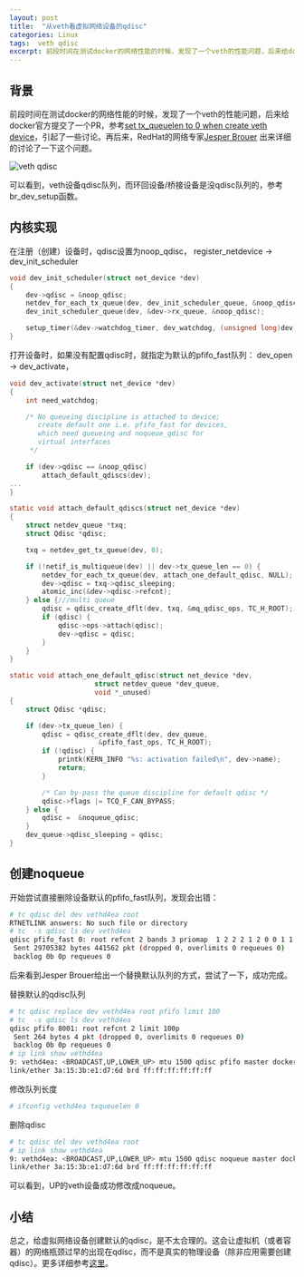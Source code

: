 ```yaml
---
layout: post
title:  "从veth看虚拟网络设备的qdisc"
categories: Linux
tags:  veth qdisc
excerpt: 前段时间在测试docker的网络性能的时候，发现了一个veth的性能问题，后来给docker官方提交了一个PR，引起了一些讨论。
---
```


背景
------
前段时间在测试docker的网络性能的时候，发现了一个veth的性能问题，后来给docker官方提交了一个PR，参考[set tx_queuelen to 0 when create veth device](https://github.com/docker/libcontainer/pull/193)，引起了一些讨论。再后来，RedHat的网络专家[Jesper Brouer](https://github.com/netoptimizer) 出来详细的讨论了一下这个问题。

![veth qdisc](http://images.cnitblog.com/blog/23202/201410/141941365298477.png)

可以看到，veth设备qdisc队列，而环回设备/桥接设备是没qdisc队列的，参考br_dev_setup函数。

内核实现
------
在注册（创建）设备时，qdisc设置为noop_qdisc， 
register_netdevice -> dev_init_scheduler

```c
void dev_init_scheduler(struct net_device *dev)
{
	dev->qdisc = &noop_qdisc;
	netdev_for_each_tx_queue(dev, dev_init_scheduler_queue, &noop_qdisc);
	dev_init_scheduler_queue(dev, &dev->rx_queue, &noop_qdisc);

	setup_timer(&dev->watchdog_timer, dev_watchdog, (unsigned long)dev);
}
```

打开设备时，如果没有配置qdisc时，就指定为默认的pfifo_fast队列：
dev_open -> dev_activate，

```c
void dev_activate(struct net_device *dev)
{
	int need_watchdog;

	/* No queueing discipline is attached to device;
	   create default one i.e. pfifo_fast for devices,
	   which need queueing and noqueue_qdisc for
	   virtual interfaces
	 */

	if (dev->qdisc == &noop_qdisc)
		attach_default_qdiscs(dev);
...
}

static void attach_default_qdiscs(struct net_device *dev)
{
	struct netdev_queue *txq;
	struct Qdisc *qdisc;

	txq = netdev_get_tx_queue(dev, 0);

	if (!netif_is_multiqueue(dev) || dev->tx_queue_len == 0) {
		netdev_for_each_tx_queue(dev, attach_one_default_qdisc, NULL);
		dev->qdisc = txq->qdisc_sleeping;
		atomic_inc(&dev->qdisc->refcnt);
	} else {///multi queue
		qdisc = qdisc_create_dflt(dev, txq, &mq_qdisc_ops, TC_H_ROOT);
		if (qdisc) {
			qdisc->ops->attach(qdisc);
			dev->qdisc = qdisc;
		}
	}
}

static void attach_one_default_qdisc(struct net_device *dev,
				     struct netdev_queue *dev_queue,
				     void *_unused)
{
	struct Qdisc *qdisc;

	if (dev->tx_queue_len) {
		qdisc = qdisc_create_dflt(dev, dev_queue,
					  &pfifo_fast_ops, TC_H_ROOT);
		if (!qdisc) {
			printk(KERN_INFO "%s: activation failed\n", dev->name);
			return;
		}

		/* Can by-pass the queue discipline for default qdisc */
		qdisc->flags |= TCQ_F_CAN_BYPASS;
	} else {
		qdisc =  &noqueue_qdisc;
	}
	dev_queue->qdisc_sleeping = qdisc;
}
```

创建noqueue
------
开始尝试直接删除设备默认的pfifo_fast队列，发现会出错：

```bash
# tc qdisc del dev vethd4ea root
RTNETLINK answers: No such file or directory
# tc  -s qdisc ls dev vethd4ea
qdisc pfifo_fast 0: root refcnt 2 bands 3 priomap  1 2 2 2 1 2 0 0 1 1 1 1 1 1 1 1
 Sent 29705382 bytes 441562 pkt (dropped 0, overlimits 0 requeues 0) 
 backlog 0b 0p requeues 0 
```

后来看到Jesper Brouer给出一个替换默认队列的方式，尝试了一下，成功完成。

替换默认的qdisc队列

```bash
# tc qdisc replace dev vethd4ea root pfifo limit 100
# tc  -s qdisc ls dev vethd4ea                      
qdisc pfifo 8001: root refcnt 2 limit 100p
 Sent 264 bytes 4 pkt (dropped 0, overlimits 0 requeues 0) 
 backlog 0b 0p requeues 0 
# ip link show vethd4ea
9: vethd4ea: <BROADCAST,UP,LOWER_UP> mtu 1500 qdisc pfifo master docker0 state UP mode DEFAULT qlen 1000
link/ether 3a:15:3b:e1:d7:6d brd ff:ff:ff:ff:ff:ff
```

修改队列长度

```bash
# ifconfig vethd4ea txqueuelen 0
```

删除qdisc

```bash
# tc qdisc del dev vethd4ea root                    
# ip link show vethd4ea                
9: vethd4ea: <BROADCAST,UP,LOWER_UP> mtu 1500 qdisc noqueue master docker0 state UP mode DEFAULT 
link/ether 3a:15:3b:e1:d7:6d brd ff:ff:ff:ff:ff:ff
```

可以看到，UP的veth设备成功修改成noqueue。

小结
------
总之，给虚拟网络设备创建默认的qdisc，是不太合理的。这会让虚拟机（或者容器）的网络瓶颈过早的出现在qdisc，而不是真实的物理设备（除非应用需要创建qdisc）。更多详细参考[这里](https://bugzilla.redhat.com/show_bug.cgi?id=1152231)。
